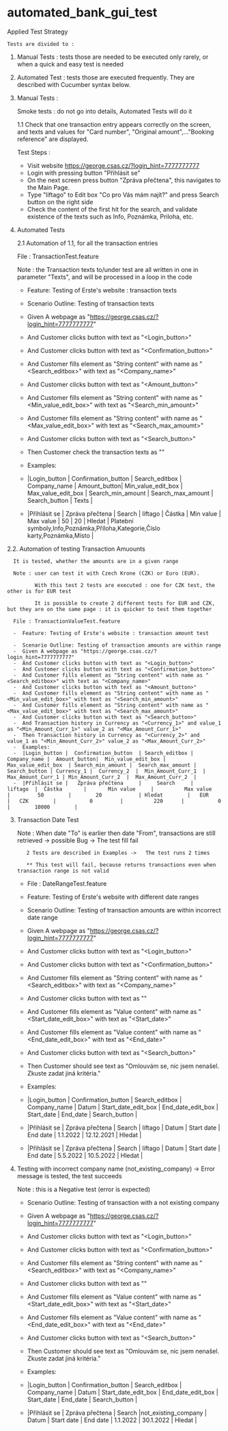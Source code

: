 # automated_bank_gui_test

      
Applied Test Strategy

    Tests are divided to : 

1. Manual Tests   : tests those are needed to be executed only rarely, or when a quick and easy test is needed
 
2. Automated Test : tests those are executed frequently. They are described with Cucumber syntax below.


1. Manual Tests : 

    Smoke tests : do not go into details, Automated Tests will do it
    
    1.1   Check that one transaction entry appears correctly on the screen, and texts and values for "Card number", "Original amount",..."Booking             reference" are displayed.

    Test Steps : 
    -  Visit website https://george.csas.cz/?login_hint=7777777777 
    -  Login with pressing button "Přihlásit se"
    -  On the next screen press button "Zpráva přečtena", this navigates to the Main Page.
    -  Type "liftago" to Edit box "Co pro Vás mám najít?" and press Search button on the right side 
    -  Check the content of the first hit for the search, and validate existence of the texts such as Info, Poznámka, Priloha, etc.
                 
2. Automated Tests

    2.1  Automation of 1.1, for all the transaction entries

    File : TransactionTest.feature

    Note : the Transaction texts to/under test are all written in one in parameter "Texts", and will be processed in a loop in the code

    - Feature: Testing of Erste's website : transaction texts

    - Scenario Outline: Testing of transaction texts
      
    -  Given A webpage as "https://george.csas.cz/?login_hint=7777777777"
    -  And Customer clicks button with text as "<Login_button>"
    -  And Customer clicks button with text as "<Confirmation_button>"
    -  And Customer fills element as "String content" with name as "<Search_editbox>" with text as "<Company_name>"
    -  And Customer clicks button with text as "<Amount_button>"
    -  And Customer fills element as "String content" with name as "<Min_value_edit_box>" with text as "<Search_min_amount>"
    -  And Customer fills element as "String content" with name as "<Max_value_edit_box>" with text as "<Search_max_amoumt>"
    -  And Customer clicks button with text as "<Search_button>"
    -  Then Customer check the transaction texts as "<Texts>"
    -  Examples:
    -  |Login_button |  Confirmation_button  | Search_editbox | Company_name |  Amount_button|  Min_value_edit_box |  Max_value_edit_box  | Search_min_amount |  Search_max_amount |  Search_button |                             Texts                                                   |
     -  |Přihlásit se |   Zpráva přečtena     |     Search     |     liftago  |  Částka       |       Min value     |          Max value   |         50        |        20          |      Hledat    |   Platební symboly,Info,Poznámka,Příloha,Kategorie,Číslo karty,Poznámka,Místo |
  

2.2. Automation of testing Transaction Amuounts
      
      It is tested, whether the amounts are in a given range
      
      Note : user can test it with Czech Krone (CZK) or Euro (EUR). 
      
             With this test 2 tests are executed : one for CZK test, the other is for EUR test
      
             It is possible to create 2 different tests for EUR and CZK, but they are on the same page : it is quicker to test them together
      
      File : TransactionValueTest.feature
      
      -  Feature: Testing of Erste's website : transaction amount test

      -  Scenario Outline: Testing of transaction amounts are within range
      -  Given A webpage as "https://george.csas.cz/?login_hint=7777777777"
      -  And Customer clicks button with text as "<Login_button>"
      -  And Customer clicks button with text as "<Confirmation_button>"
      -  And Customer fills element as "String content" with name as "<Search_editbox>" with text as "<Company_name>"
      -  And Customer clicks button with text as "<Amount_button>"
      -  And Customer fills element as "String content" with name as "<Min_value_edit_box>" with text as "<Search_min_amount>"
      -  And Customer fills element as "String content" with name as "<Max_value_edit_box>" with text as "<Search_max_amount>"
      -  And Customer clicks button with text as "<Search_button>"
      -  And Transaction history in Currency as "<Currency_1>" and value_1 as "<Min_Amount_Curr_1>" value_2 as "<Max_Amount_Curr_1>"
      -  Then Transaction history in Currency as "<Currency_2>" and value_1 as "<Min_Amount_Curr_2>" value_2 as "<Max_Amount_Curr_2>"
      -  Examples:
      -  |Login_button |  Confirmation_button  | Search_editbox | Company_name |  Amount_button|  Min_value_edit_box |  Max_value_edit_box  | Search_min_amount |  Search_max_amount |  Search_button | Currency_1 |  Currency_2  |  Min_Amount_Curr_1  | Max_Amount_Curr_1 | Min_Amount_Curr_2  |  Max_Amount_Curr_2  |
      -  |Přihlásit se |   Zpráva přečtena     |     Search     |     liftago  |  Částka       |       Min value     |          Max value   |         50        |        20            | Hledat        |   EUR      |   CZK        |           0         |          220      |           0        |        10000        |
      
      
 3. Transaction Date Test

    Note : When date "To" is earlier then date "From", transactions are still retrieved ->   possible Bug -> The test fill fail
      
           2 Tests are described in Examples ->   The test runs 2 times

           ** This test will fail, because returns transactions even when transaction range is not valid
      
      -  File : DateRangeTest.feature  
      
      -  Feature: Testing of Erste's website with different date ranges

      -  Scenario Outline: Testing of transaction amounts are within incorrect date range
      
      -  Given A webpage as "https://george.csas.cz/?login_hint=7777777777"
      -  And Customer clicks button with text as "<Login_button>"
      -  And Customer clicks button with text as "<Confirmation_button>"
      -  And Customer fills element as "String content" with name as "<Search_editbox>" with text as "<Company_name>"
      -  And Customer clicks button with text as "<Datum>"
      -  And Customer fills element as "Value content" with name as "<Start_date_edit_box>" with text as "<Start_date>"
      -  And Customer fills element as "Value content" with name as "<End_date_edit_box>" with text as "<End_date>"
      -  And Customer clicks button with text as "<Search_button>"
      -  Then Customer should see text as "Omlouvám se, nic jsem nenašel. Zkuste zadat jiná kritéria."
      -  Examples:
      -  |Login_button |  Confirmation_button  | Search_editbox | Company_name |  Datum        |  Start_date_edit_box |  End_date_edit_box  | Start_date         |  End_date       |  Search_button |   
      -  |Přihlásit se |   Zpráva přečtena     |     Search     |     liftago  |  Datum        |       Start date     |          End date   |    1.1.2022        |    12.12.2021     |       Hledat   | 
      -  |Přihlásit se |   Zpráva přečtena     |     Search     |     liftago  |  Datum        |       Start date     |          End date   |    5.5.2022        |    10.5.2022     |       Hledat   | 
         
4. Testing with incorrect company name (not_existing_company)  -> Error message is tested, the test succeeds
      
      Note : this is a Negative test (error is expected)
      
      -  Scenario Outline: Testing of transaction with a not existing company
          
      -  Given A webpage as "https://george.csas.cz/?login_hint=7777777777"
      
      -  And Customer clicks button with text as "<Login_button>"
      -  And Customer clicks button with text as "<Confirmation_button>"
      -  And Customer fills element as "String content" with name as "<Search_editbox>" with text as "<Company_name>"
      -  And Customer clicks button with text as "<Datum>"
      -  And Customer fills element as "Value content" with name as "<Start_date_edit_box>" with text as "<Start_date>"
      -  And Customer fills element as "Value content" with name as "<End_date_edit_box>" with text as "<End_date>"
      -  And Customer clicks button with text as "<Search_button>"
      -  Then Customer should see text as "Omlouvám se, nic jsem nenašel. Zkuste zadat jiná kritéria."
      -  Examples:
      -  |Login_button |  Confirmation_button  | Search_editbox | Company_name         |  Datum        |  Start_date_edit_box |  End_date_edit_box  | Start_date         |  End_date       |  Search_button |   
      -  |Přihlásit se |   Zpráva přečtena     |     Search     |not_existing_company  |  Datum        |       Start date     |          End date   |    1.1.2022        |    30.1.2022     |       Hledat   | 
      
      
     
      


    
